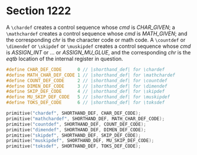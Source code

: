 # Section 1222

A `\chardef` creates a control sequence whose *cmd* is *CHAR_GIVEN*;
a `\mathchardef` creates a control sequence whose *cmd* is *MATH_GIVEN*;
and the corresponding *chr* is the character code or math code.
A `\countdef` or `\dimendef` or `\skipdef` or `\muskipdef` creates a control sequence whose *cmd* is *ASSIGN_INT* or $\ldots$ or *ASSIGN_MU_GLUE*, and the corresponding *chr* is the *eqtb* location of the internal register in question.

```c include/constants.h
#define CHAR_DEF_CODE      0 // |shorthand_def| for \chardef
#define MATH_CHAR_DEF_CODE 1 // |shorthand_def| for \mathchardef
#define COUNT_DEF_CODE     2 // |shorthand_def| for \countdef
#define DIMEN_DEF_CODE     3 // |shorthand_def| for \dimendef
#define SKIP_DEF_CODE      4 // |shorthand_def| for \skipdef
#define MU_SKIP_DEF_CODE   5 // |shorthand_def| for \muskipdef
#define TOKS_DEF_CODE      6 // |shorthand_def| for \toksdef
```

```c << Put each of TeX's primitives into the hash table >>+=
primitive("chardef", SHORTHAND_DEF, CHAR_DEF_CODE);
primitive("mathchardef", SHORTHAND_DEF, MATH_CHAR_DEF_CODE);
primitive("countdef", SHORTHAND_DEF, COUNT_DEF_CODE);
primitive("dimendef", SHORTHAND_DEF, DIMEN_DEF_CODE);
primitive("skipdef", SHORTHAND_DEF, SKIP_DEF_CODE);
primitive("muskipdef", SHORTHAND_DEF, MU_SKIP_DEF_CODE);
primitive("toksdef", SHORTHAND_DEF, TOKS_DEF_CODE);
```
